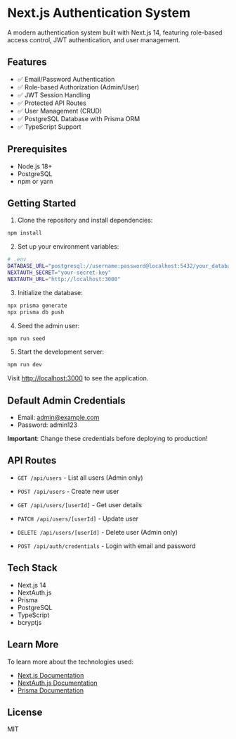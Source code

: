 # Next.js Authentication System

A modern authentication system built with Next.js 14, featuring role-based access control, JWT authentication, and user management.

## Features

- ✅ Email/Password Authentication
- ✅ Role-based Authorization (Admin/User)
- ✅ JWT Session Handling
- ✅ Protected API Routes
- ✅ User Management (CRUD)
- ✅ PostgreSQL Database with Prisma ORM
- ✅ TypeScript Support

## Prerequisites

- Node.js 18+
- PostgreSQL
- npm or yarn

## Getting Started

1. Clone the repository and install dependencies:

```bash
npm install
```

2. Set up your environment variables:

```bash
# .env
DATABASE_URL="postgresql://username:password@localhost:5432/your_database"
NEXTAUTH_SECRET="your-secret-key"
NEXTAUTH_URL="http://localhost:3000"
```

3. Initialize the database:

```bash
npx prisma generate
npx prisma db push
```

4. Seed the admin user:

```bash
npm run seed
```

5. Start the development server:

```bash
npm run dev
```

Visit [http://localhost:3000](http://localhost:3000) to see the application.

## Default Admin Credentials

- Email: admin@example.com
- Password: admin123

**Important**: Change these credentials before deploying to production!

## API Routes

- `GET /api/users` - List all users (Admin only)
- `POST /api/users` - Create new user
- `GET /api/users/[userId]` - Get user details
- `PATCH /api/users/[userId]` - Update user
- `DELETE /api/users/[userId]` - Delete user (Admin only)

- `POST /api/auth/credentials` - Login with email and password

## Tech Stack

- Next.js 14
- NextAuth.js
- Prisma
- PostgreSQL
- TypeScript
- bcryptjs

## Learn More

To learn more about the technologies used:

- [Next.js Documentation](https://nextjs.org/docs)
- [NextAuth.js Documentation](https://next-auth.js.org)
- [Prisma Documentation](https://www.prisma.io/docs)

## License

MIT

